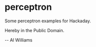 # perceptron

Some perceptron examples for Hackaday. 

Hereby in the Public Domain.

-- Al Williams
